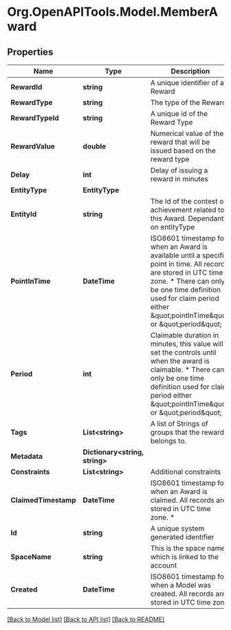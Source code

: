 
# Org.OpenAPITools.Model.MemberAward

## Properties

Name | Type | Description | Notes
------------ | ------------- | ------------- | -------------
**RewardId** | **string** | A unique identifier of a Reward | 
**RewardType** | **string** | The type of the Reward | 
**RewardTypeId** | **string** | A unique id of the Reward Type | 
**RewardValue** | **double** | Numerical value of the reward that will be issued based on the reward type | 
**Delay** | **int** | Delay of issuing a reward in minutes | [optional] 
**EntityType** | **EntityType** |  | 
**EntityId** | **string** | The Id of the contest or achievement related to this Award. Dependant on entityType | 
**PointInTime** | **DateTime** | ISO8601 timestamp for when an Award is available until a specific point in time. All records are stored in UTC time zone. * There can only be one time definition used for claim period either \&quot;pointInTime\&quot; or \&quot;period\&quot; | [optional] 
**Period** | **int** | Claimable duration in minutes, this value will set the controls until when the award is claimable. * There can only be one time definition used for claim period either \&quot;pointInTime\&quot; or \&quot;period\&quot; | [optional] 
**Tags** | **List&lt;string&gt;** | A list of Strings of groups that the reward belongs to. | [optional] 
**Metadata** | **Dictionary&lt;string, string&gt;** |  | [optional] 
**Constraints** | **List&lt;string&gt;** | Additional constraints | 
**ClaimedTimestamp** | **DateTime** | ISO8601 timestamp for when an Award is claimed. All records are stored in UTC time zone. * | [optional] 
**Id** | **string** | A unique system generated identifier | 
**SpaceName** | **string** | This is the space name which is linked to the account | 
**Created** | **DateTime** | ISO8601 timestamp for when a Model was created. All records are stored in UTC time zone | 

[[Back to Model list]](../README.md#documentation-for-models)
[[Back to API list]](../README.md#documentation-for-api-endpoints)
[[Back to README]](../README.md)

